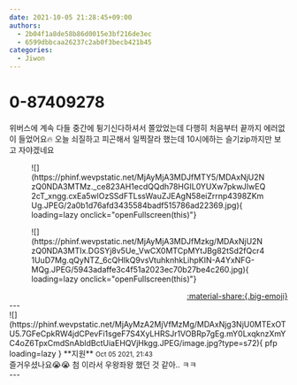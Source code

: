 ```yaml
---
date: 2021-10-05 21:28:45+09:00
authors:
  - 2b04f1a8de58b86d0015e3bf216de3ec
  - 6599dbbcaa26237c2ab0f3becb421b45
categories:
  - Jiwon
---
```


# 0-87409278

<div class="post-container" markdown="1">
<div class="content-container md-sidebar__scrollwrap" markdown="1">

위버스에 계속 다들 중간에 튕기신다하셔서 쫄았었는데 다행히 처음부터 끝까지 에러없이 들었어요🔥 오늘 쇠질하고 피곤해서 일찍잘라 했는데 10시에하는 슬기zip까지만 보고 자야겠네요
<figure markdown="1">
![](https://phinf.wevpstatic.net/MjAyMjA3MDJfMTY5/MDAxNjU2NzQ0NDA3MTMz._ce823AH1ecdQQdh78HGIL0YUXw7pkwJIwEQ2cT_xngg.cxEa5wlOzSSdFTLssWauZJEAgN58eiZrrnp4398ZKmUg.JPEG/2a0b1d76afd3435584badf515786ad22369.jpg){ loading=lazy onclick="openFullscreen(this)"}
</figure>

<figure markdown="1">
![](https://phinf.wevpstatic.net/MjAyMjA3MDJfMzkg/MDAxNjU2NzQ0NDA3MTIx.DGSYj8v5Ue_VwCX0MTCpMYtJBg82tSd2fQcr41UuD7Mg.qQyNTZ_6cQHlkQ9vsVtuhknhkLihpKIN-A4YxNFG-MQg.JPEG/5943adaffe3c4f51a2023ec70b27be4c260.jpg){ loading=lazy onclick="openFullscreen(this)"}
</figure>


</div>
</div>

<div style="text-align: right;" markdown="1">
<a href="https://weverse.io/fromis9/fanpost/0-87409278" style="text-align: right;">:material-share:{.big-emoji}</a>
</div>
---

<div class="comments-container md-sidebar__scrollwrap" markdown="1">
<div class="comment" markdown="1">
<div class='id-container' markdown="1">
![](https://phinf.wevpstatic.net/MjAyMzA2MjVfMzMg/MDAxNjg3NjU0MTExOTU5.7GFeCpkRW4jdCPevFi1sgeF7S4XyLHRSJr1VOBRp7gEg.mY0LxqknzXmYC4oZ6TpxCmdSnAbldBctUiaEHQVjHkgg.JPEG/image.jpg?type=s72){ pfp loading=lazy }
**<span class="artist">지원</span>** <small>Oct 05 2021, 21:43</small><br>
</div>
<div class='comment-body' markdown="1">
즐거우셨나요😭😭 첨 이라서 우왕좌왕 했던 것 같아.. ㅋㅋ
</div>
</div>
</div>
---
